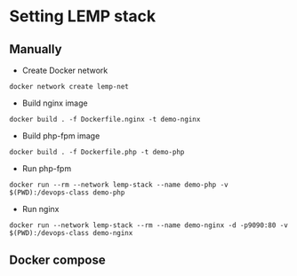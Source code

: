# Setting LEMP stack
## Manually
- Create Docker network
```shell
docker network create lemp-net
```
- Build nginx image
```shell
docker build . -f Dockerfile.nginx -t demo-nginx
```
- Build php-fpm image
```shell
docker build . -f Dockerfile.php -t demo-php
```
- Run php-fpm
```shell
docker run --rm --network lemp-stack --name demo-php -v $(PWD):/devops-class demo-php
```

- Run nginx
```shell
docker run --network lemp-stack --rm --name demo-nginx -d -p9090:80 -v $(PWD):/devops-class demo-nginx
```

## Docker compose